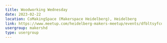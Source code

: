 ```yaml
---
title: Woodworking Wednesday
date: 2023-02-22
location: CoMakingSpace (Makerspace Heidelberg), Heidelberg
link: https://www.meetup.com/heidelberg-makers-meetup/events/dfbltsyfcdbdc/
usergroup: makershd
type: usergroup
---
```

